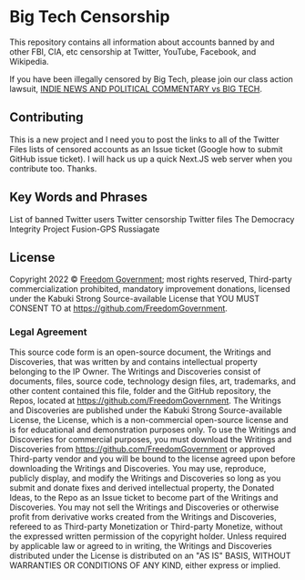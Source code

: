 # Big Tech Censorship

This repository contains all information about accounts banned by and other FBI, CIA, etc censorship at Twitter, YouTube, Facebook, and Wikipedia.

If you have been illegally censored by Big Tech, please join our class action lawsuit, [INDIE NEWS AND POLITICAL COMMENTARY vs BIG TECH](https://github.com/FreedomGovernment/INPCVsBigTech).

## Contributing

This is a new project and I need you to post the links to all of the Twitter Files lists of censored accounts as an Issue ticket (Google how to submit GitHub issue ticket). I will hack us up a quick Next.JS web server when you contribute too. Thanks.

## Key Words and Phrases

List of banned Twitter users
Twitter censorship
Twitter files
The Democracy Integrity Project
Fusion-GPS
Russiagate

## License

Copyright 2022 © [Freedom Government](https://github.com/FreedomGovernment); most rights reserved, Third-party commercialization prohibited, mandatory improvement donations, licensed under the Kabuki Strong Source-available License that YOU MUST CONSENT TO at <https://github.com/FreedomGovernment>.

### Legal Agreement

This source code form is an open-source document, the Writings and Discoveries, that was written by and contains intellectual property belonging to the IP Owner. The Writings and Discoveries consist of documents, files, source code, technology design files, art, trademarks, and other content contained this file, folder and the GitHub repository, the Repos, located at <https://github.com/FreedomGovernment>. The Writings and Discoveries are published under the Kabuki Strong Source-available License, the License, which is a non-commercial open-source license and is for educational and demonstration purposes only. To use the Writings and Discoveries for commercial purposes, you must download the Writings and Discoveries from <https://github.com/FreedomGovernment> or approved Third-party vendor and you will be bound to the license agreed upon before downloading the Writings and Discoveries. You may use, reproduce, publicly display, and modify the Writings and Discoveries so long as you submit and donate fixes and derived intellectual property, the Donated Ideas, to the Repo as an Issue ticket to become part of the Writings and Discoveries. You may not sell the Writings and Discoveries or otherwise profit from derivative works created from the Writings and Discoveries, refereed to as Third-party Monetization or Third-party Monetize, without the expressed written permission of the copyright holder. Unless required by applicable law or agreed to in writing, the Writings and Discoveries distributed under the License is distributed on an "AS IS" BASIS, WITHOUT WARRANTIES OR CONDITIONS OF ANY KIND, either express or implied.
